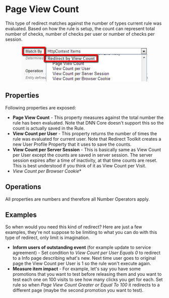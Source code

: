 # Page View Count

This type of redirect matches against the number of types current rule was evaluated. Based on how the rule is setup, the count can represent total number of checks, number of checks per user or number of checks per session.

<div style="text-align:center">

![](../assets/redirect-by-view-count.png)

</div>

## Properties

Following properties are exposed:

* **Page View Count** - This property measures against the total number the rule has been evaluated. Note that DNN Core doesn't support this so the count is actually saved in the Rule.
* **View Count per User** - This property returns the number of times the rule was evaluated for current user. Note that Redirect Toolkit creates a new User Profile Property that it uses to save the counts.
* **View Count per Server Session** - This is basically same as View Count per User except the counts are saved in server session. The server session expires after a time of inactivity, at that time counts are reset. This is best understood if you think of it as View Count per Visit.
* *View Count per Browser Cookie**

## Operations

All properties are numbers and therefore all Number Operators apply.

## Examples

So when would you need this kind of redirect?
Here are just a few examples, they're not suppose to be limiting to what you can do with this type of redirect, only limit is imagination.

* **Inform users of outstanding event** (for example update to service agreement) - Set condition to *View Count per User Equals 0* to redirect to a Info page describing what's new. Next time user goes to original page the View Count per User is 1 so the rule won't execute again.
* **Measure item impact** - For example, let's say you have some promotions that you want to test before releasing them and you want to test each one on 100 visits to see how many clicks you get for each. Set rule so when *Page View Count Greater or Equal To 100* it redirects to a different page (maybe the second promotion you want to test).